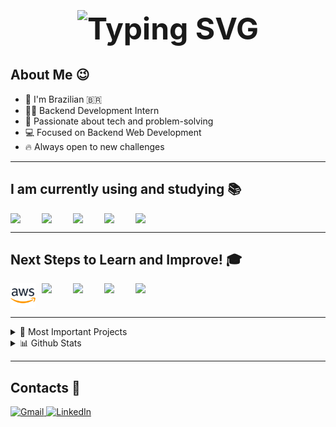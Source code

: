 <!-- Cabeçalho animado com destaque para "Welcome to my GitHub!" -->
<h1 align="center" style="font-size: 48px;">
  <img src="https://readme-typing-svg.herokuapp.com?color=00F7FF&center=true&vCenter=true&lines=Welcome+to+my+GitHub!" alt="Typing SVG" />
</h1>

## About Me 😉
- 🎯 I'm Brazilian 🇧🇷  
- 👨‍💻 Backend Development Intern 
- 🧠 Passionate about tech and problem-solving  
- 💻 Focused on Backend Web Development  
- 🔥 Always open to new challenges

---

## I am currently using and studying 📚

<div style="display: flex; gap: 10px;">
  <img src="https://cdn.jsdelivr.net/gh/devicons/devicon/icons/javascript/javascript-original.svg" width="40"/>
  <img src="https://cdn.jsdelivr.net/gh/devicons/devicon/icons/java/java-original.svg" width="40"/>
  <img src="https://cdn.jsdelivr.net/gh/devicons/devicon/icons/nextjs/nextjs-original.svg" width="40"/>
  <img src="https://cdn.jsdelivr.net/gh/devicons/devicon/icons/python/python-original.svg" width="40"/>
  <img src="https://cdn.jsdelivr.net/gh/devicons/devicon/icons/mysql/mysql-original.svg" width="40"/>
</div>

---

## Next Steps to Learn and Improve! 🎓

<div style="display: flex; gap: 10px;">
  <img src="https://raw.githubusercontent.com/devicons/devicon/master/icons/amazonwebservices/amazonwebservices-original-wordmark.svg" width="40"/>
  <img src="https://cdn.jsdelivr.net/gh/devicons/devicon/icons/kubernetes/kubernetes-plain.svg" width="40"/>
  <img src="https://cdn.jsdelivr.net/gh/devicons/devicon/icons/postgresql/postgresql-original.svg" width="40"/>
  <img src="https://cdn.jsdelivr.net/gh/devicons/devicon/icons/redis/redis-original.svg" width="40"/>
  <img src="https://cdn.jsdelivr.net/gh/devicons/devicon/icons/java/java-original.svg" width="40"/>
</div>

---

<details>
  <summary>📘 Most Important Projects</summary>
  <ul>
    <li><a href="https://github.com/amado13/jogo">Jogo</a></li>
    <li><a href="https://github.com/amado13/portifolio">Portfólio</a></li>
  </ul>
</details>

<details>
  <summary>📊 Github Stats</summary>
  <p>(Estatísticas em breve...)</p>
</details>

---

## Contacts 📱

<p align="left">
  <a href="mailto:lramado13@gmail.com">
    <img src="https://img.shields.io/badge/Gmail-D14836?style=for-the-badge&logo=gmail&logoColor=white" alt="Gmail">
  </a>
  <a href="https://www.linkedin.com/in/lucas-ronzella-amado/" target="_blank">
    <img src="https://img.shields.io/badge/LinkedIn-0A66C2?style=for-the-badge&logo=linkedin&logoColor=white" alt="LinkedIn">
  </a>
</p>

